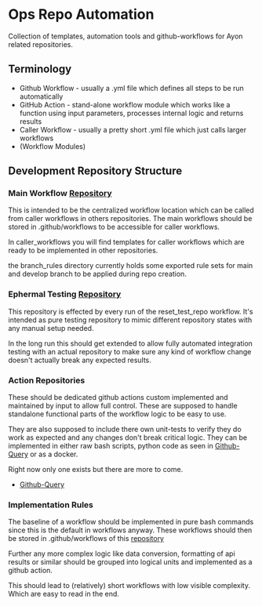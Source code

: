 # Ops Repo Automation

Collection of templates, automation tools and github-workflows for Ayon related repositories.

## Terminology

* Github Workflow - usually a .yml file which defines all steps to be run automatically
* GitHub Action - stand-alone workflow module which works like a function using input parameters, processes internal logic and returns results
* Caller Workflow - usually a pretty short .yml file which just calls larger workflows
* (Workflow Modules)

## Development Repository Structure

### Main Workflow [Repository](https://github.com/ynput/ops-repo-automation)

This is intended to be the centralized workflow location which can be called from caller workflows in others repositories.
The main workflows should be stored in .github/workflows to be accessible for caller workflows.

In caller_workflows you will find templates for caller workflows which are ready to be implemented in other repositories.

the branch_rules directory currently holds some exported rule sets for main and develop branch to be applied during repo creation.

### Ephermal Testing [Repository](https://github.com/ynput/ayon-addon-action-testing)

This repository is effected by every run of the reset_test_repo workflow. It's intended as pure testing repository to mimic different repository states with any manual setup needed.

In the long run this should get extended to allow fully automated integration testing with an actual repository to make sure any kind of workflow change doesn't actually break any expected results.

### Action Repositories

These should be dedicated github actions custom implemented and maintained by input to allow full control.
These are supposed to handle standalone functional parts of the workflow logic to be easy to use.

They are also supposed to include there own unit-tests to verify they do work as expected and any changes don't break critical logic.
They can be implemented in either raw bash scripts, python code as seen in [Github-Query](https://github.com/ynput/github-query) or as a docker.

Right now only one exists but there are more to come.

* [Github-Query](https://github.com/ynput/github-query)

### Implementation Rules

The baseline of a workflow should be implemented in pure bash commands since this is the default in workflows anyway.
These workflows should then be stored in .github/workflows of this [repository]((https://github.com/ynput/ayon-addon-action-testing))

Further any more complex logic like data conversion, formatting of api results or similar should be grouped into logical units and implemented as a github action.

This should lead to (relatively) short workflows with low visible complexity. Which are easy to read in the end.
